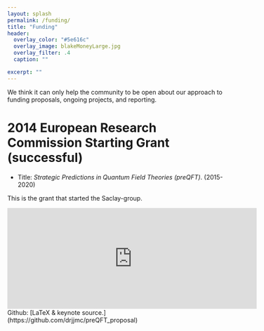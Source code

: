 ```yaml
---
layout: splash
permalink: /funding/
title: "Funding"
header:
  overlay_color: "#5e616c"
  overlay_image: blakeMoneyLarge.jpg
  overlay_filter: .4
  caption: ""

excerpt: ""
---
```


We think it can only help the community to be open about our approach to funding proposals, ongoing projects,
and reporting.

# 2014 European Research Commission Starting Grant (successful)

* Title: *Strategic Predictions in Quantum Field Theories (preQFT)*.  (2015-2020)

This is the grant that started the Saclay-group.
<iframe src="https://widgets.figshare.com/articles/5142502/embed?show_title=1" width="568" height="230" frameborder="0"></iframe>
Github: [LaTeX & keynote source.](https://github.com/drjjmc/preQFT_proposal)
